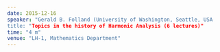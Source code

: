 ```yaml
---
date: 2015-12-16
speaker: "Gerald B. Folland (University of Washington, Seattle, USA
title: "Topics in the history of Harmonic Analysis (6 lectures)"
time: "4 m" 
venue: "LH-1, Mathematics Department"
---
```


